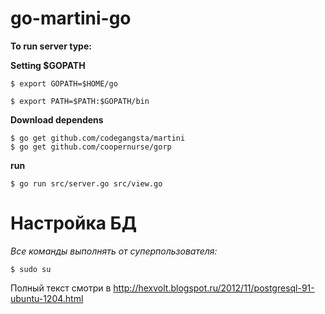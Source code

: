 go-martini-go
=============

**To run server type:**

**Setting $GOPATH**
```
$ export GOPATH=$HOME/go

$ export PATH=$PATH:$GOPATH/bin
```

**Download dependens**
```
$ go get github.com/codegangsta/martini
$ go get github.com/coopernurse/gorp
```

**run**
```
$ go run src/server.go src/view.go
```

Настройка БД
=============

*Все команды выполнять от суперпользователя:*
```
$ sudo su
```
Полный текст смотри в http://hexvolt.blogspot.ru/2012/11/postgresql-91-ubuntu-1204.html
